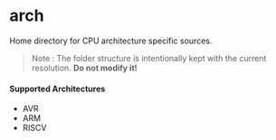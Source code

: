 # arch

Home directory for CPU architecture specific sources.

> Note : The folder structure is intentionally kept with the current resolution. **Do not modify it!**

#### Supported Architectures
* AVR
* ARM
* RISCV
